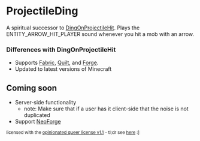 # ProjectileDing

A spiritual successor to [DingOnProjectileHit](https://github.com/ItsVen/DingOnProjectileHit). Plays the
ENTITY_ARROW_HIT_PLAYER sound whenever you hit a mob with an arrow.

### Differences with DingOnProjectileHit

- Supports [Fabric](https://fabricmc.net/), [Quilt](https://quiltmc.org/), and [Forge](https://files.minecraftforge.net/).
- Updated to latest versions of Minecraft

## Coming soon

- Server-side functionality
  - note: Make sure that if a user has it client-side that the noise is not duplicated
- Support [NeoForge](https://neoforged.net)

<sub>licensed with the <a href="license.md">opinionated queer license v1.1</a> - tl;dr see <a href="https://oql.avris.it/">here</a> :]</sub>